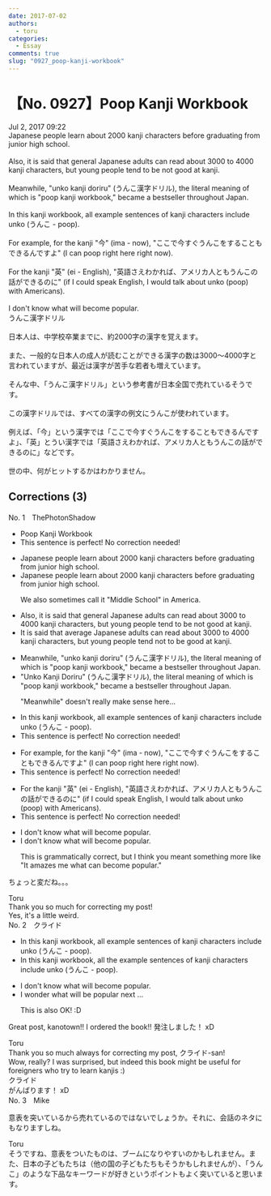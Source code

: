 ```yaml
---
date: 2017-07-02
authors:
  - toru
categories:
  - Essay
comments: true
slug: "0927_poop-kanji-workbook"
---
```


# 【No. 0927】Poop Kanji Workbook
<div class="date">Jul 2, 2017 09:22</div>
<div id="post"><div id="body_show_ori">
Japanese people learn about 2000 kanji characters before graduating from junior high school.<br/><br/>Also, it is said that general Japanese adults can read about 3000 to 4000 kanji characters, but young people tend to be not good at kanji.<br/><br/>Meanwhile, "unko kanji doriru" (うんこ漢字ドリル), the literal meaning of which is "poop kanji workbook," became a bestseller throughout Japan.<br/><br/>In this kanji workbook, all example sentences of kanji characters include unko (うんこ - poop).<br/><br/>For example, for the kanji "今" (ima - now), "ここで今すぐうんこをすることもできるんですよ" (I can poop right here right now).<br/><br/>For the kanji "英" (ei - English), "英語さえわかれば、アメリカ人ともうんこの話ができるのに" (if I could speak English, I would talk about unko (poop) with Americans).<br/><br/>I don't know what will become popular.
</div></div>

<!-- more -->

<div id="post_ja"><div id="body_show_mo">
うんこ漢字ドリル<br/><br/>日本人は、中学校卒業までに、約2000字の漢字を覚えます。<br/><br/>また、一般的な日本人の成人が読むことができる漢字の数は3000～4000字と言われていますが、最近は漢字が苦手な若者も増えています。<br/><br/>そんな中、「うんこ漢字ドリル」という参考書が日本全国で売れているそうです。<br/><br/>この漢字ドリルでは、すべての漢字の例文にうんこが使われています。<br/><br/>例えば、「今」という漢字では「ここで今すぐうんこをすることもできるんですよ」、「英」とうい漢字では「英語さえわかれば、アメリカ人ともうんこの話ができるのに」などです。<br/><br/>世の中、何がヒットするかはわかりません。
</div></div>

## Corrections (3)
<div id="block"><div class="first_name"> No. 1　<span class="just_name">ThePhotonShadow</span></div><div id="block2">
<ul class="correction_field">
<li class="incorrect">Poop Kanji Workbook</li>
<li class="corrected perfect">This sentence is perfect! No correction needed!</li>
</ul>
<ul class="correction_field">
<li class="incorrect">Japanese people learn about 2000 kanji characters before graduating from junior high school.</li>
<li class="corrected correct">
Japanese people learn about 2000 kanji characters before graduating from junior high school.
<p class="correction_comment">We also sometimes call it "Middle School" in America.</p>
</li>
</ul>
<ul class="correction_field">
<li class="incorrect">Also, it is said that general Japanese adults can read about 3000 to 4000 kanji characters, but young people tend to be not good at kanji.</li>
<li class="corrected correct">
It is said that average Japanese adults can read about 3000 to 4000 kanji characters, but young people tend not to be good at kanji.
</li>
</ul>
<ul class="correction_field">
<li class="incorrect">Meanwhile, "unko kanji doriru" (うんこ漢字ドリル), the literal meaning of which is "poop kanji workbook," became a bestseller throughout Japan.</li>
<li class="corrected correct">
"Unko Kanji Doriru" (うんこ漢字ドリル), the literal meaning of which is "poop kanji workbook," became a bestseller throughout Japan.
<p class="correction_comment">"Meanwhile" doesn't really make sense here...</p>
</li>
</ul>
<ul class="correction_field">
<li class="incorrect">In this kanji workbook, all example sentences of kanji characters include unko (うんこ - poop).</li>
<li class="corrected perfect">This sentence is perfect! No correction needed!</li>
</ul>
<ul class="correction_field">
<li class="incorrect">For example, for the kanji "今" (ima - now), "ここで今すぐうんこをすることもできるんですよ" (I can poop right here right now).</li>
<li class="corrected perfect">This sentence is perfect! No correction needed!</li>
</ul>
<ul class="correction_field">
<li class="incorrect">For the kanji "英" (ei - English), "英語さえわかれば、アメリカ人ともうんこの話ができるのに" (if I could speak English, I would talk about unko (poop) with Americans).</li>
<li class="corrected perfect">This sentence is perfect! No correction needed!</li>
</ul>
<ul class="correction_field">
<li class="incorrect">I don't know what will become popular.</li>
<li class="corrected correct">
I don't know what will become popular.
<p class="correction_comment">This is grammatically correct, but I think you meant something more like "It amazes me what can become popular."</p>
</li>
</ul>
<p class="comment_small">
 ちょっと変だね。。。
</p>

</div><div class="name"><span class="just_name">Toru</span><br>
Thank you so much for correcting my post!<br/>Yes, it's a little weird.
</div>
</div>
<div id="block"><div class="first_name"> No. 2　<span class="just_name">クライド</span></div><div id="block2">
<ul class="correction_field">
<li class="incorrect">In this kanji workbook, all example sentences of kanji characters include unko (うんこ - poop).</li>
<li class="corrected correct">
In this kanji workbook, all <span class="f_blue">the</span> example sentences of kanji characters include unko (うんこ - poop).
</li>
</ul>
<ul class="correction_field">
<li class="incorrect">I don't know what will become popular.</li>
<li class="corrected correct">
I wonder what will be popular next ...
<p class="correction_comment">This is also OK! :D</p>
</li>
</ul>
<p class="comment_small">
 Great post, kanotown!! I ordered the book!! 発注しました！ xD
</p>

</div><div class="name"><span class="just_name">Toru</span><br>
Thank you so much always for correcting my post, クライド-san!<br/>Wow, really? I was surprised, but indeed this book might be useful for foreigners who try to learn kanjis :)
</div>
<div class="name"><span class="just_name">クライド</span><br>
がんばります！ xD
</div>
</div>
<div id="block"><div class="first_name"> No. 3　<span class="just_name">Mike</span></div><div id="block2">
<p class="comment_small">
 意表を突いているから売れているのではないでしょうか。それに、会話のネタにもなりますしね。
</p>

</div><div class="name"><span class="just_name">Toru</span><br>
そうですね、意表をついたものは、ブームになりやすいのかもしれません。また、日本の子どもたちは（他の国の子どもたちもそうかもしれませんが）、「うんこ」のような下品なキーワードが好きというポイントもよく突いていると思います。
</div>
</div>
